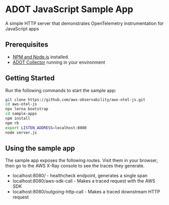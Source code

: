 # ADOT JavaScript Sample App

A simple HTTP server that demonstrates OpenTelemetry instrumentation for JavaScript apps

## Prerequisites

* [NPM and Node.js](https://nodejs.org/en/download/) installed.
* [ADOT Collector](https://aws-otel.github.io/docs/getting-started/collector) running in your environment

## Getting Started

Run the following commands to start the sample app:

```bash
git clone https://github.com/aws-observability/aws-otel-js.git
cd aws-otel-js
npx lerna bootstrap
cd sample-apps
npm install
npm rb
export LISTEN_ADDRESS=localhost:8080
node server.js
```

## Using the sample app

The sample app exposes the following routes. Visit them in your browser, then go to the AWS X-Ray console to see the traces they generate.

* localhost:8080/ - healthcheck endpoint, generates a single span
* localhost:8080/aws-sdk-call - Makes a traced request with the AWS SDK
* localhost:8080/outgoing-http-call - Makes a traced downstream HTTP request


